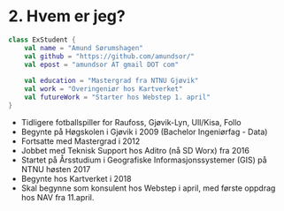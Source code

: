 # 2. Hvem er jeg?

```kotlin
class ExStudent {
    val name = "Amund Sørumshagen"
    val github = "https://github.com/amundsor/"
    val epost = "amundsor AT gmail DOT com"
            
    val education = "Mastergrad fra NTNU Gjøvik"
    val work = "Overingeniør hos Kartverket"
    val futureWork = "Starter hos Webstep 1. april"
}
```
* Tidligere fotballspiller for Raufoss, Gjøvik-Lyn, Ull/Kisa, Follo
* Begynte på Høgskolen i Gjøvik i 2009 (Bachelor Ingeniørfag - Data)
* Fortsatte med Mastergrad i 2012
* Jobbet med Teknisk Support hos Aditro (nå SD Worx) fra 2016
* Startet på Årsstudium i Geografiske Informasjonssystemer (GIS) på NTNU høsten 2017
* Begynte hos Kartverket i 2018
* Skal begynne som konsulent hos Webstep i april, med første oppdrag hos NAV fra 11.april.